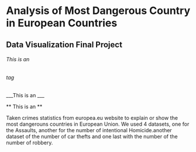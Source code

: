 #  Analysis of Most Dangerous Country in European Countries 
## Data Visualization Final Project

###### This is an <h6> tag
  
  ___This is an ___
  
** This is an **

Taken crimes statistics from europea.eu website to explain or show the most dangerouns countries in European Union. We used 4 datasets, one for the Assaults, another for the number of intentional Homicide.another dataset of the number of car thefts and one last with the number of the number of robbery.
